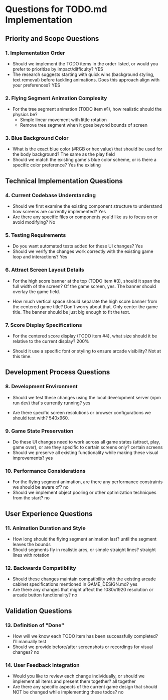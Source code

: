 # Questions for TODO.md Implementation

## Priority and Scope Questions

### 1. Implementation Order
- Should we implement the TODO items in the order listed, or would you prefer to prioritize by impact/difficulty?
YES
- The research suggests starting with quick wins (background styling, text removal) before tackling animations. Does this approach align with your preferences?
YES

### 2. Flying Segment Animation Complexity
- For the tree segment animation (TODO item #1), how realistic should the physics be?
  - Simple linear movement with little rotation
  - Remove tree segment when it goes beyond bounds of screen

### 3. Blue Background Color
- What is the exact blue color (#RGB or hex value) that should be used for the body background?
The same as the play field
- Should we match the existing game's blue color scheme, or is there a specific color preference?
Yes the existing

## Technical Implementation Questions

### 4. Current Codebase Understanding
- Should we first examine the existing component structure to understand how screens are currently implemented?
Yes
- Are there any specific files or components you'd like us to focus on or avoid modifying?
No

### 5. Testing Requirements
- Do you want automated tests added for these UI changes?
Yes
- Should we verify the changes work correctly with the existing game loop and interactions?
Yes

### 6. Attract Screen Layout Details
- For the high score banner at the top (TODO item #3), should it span the full width of the screen?
Of the game screen, yes. The banner should overlay the game field.

- How much vertical space should separate the high score banner from the centered game title?
Don't worry about that. Only center the game title. The banner should be just big enough to fit the text.

### 7. Score Display Specifications
- For the centered score display (TODO item #4), what size should it be relative to the current display?
200%

- Should it use a specific font or styling to ensure arcade visibility?
Not at this time.

## Development Process Questions

### 8. Development Environment
- Should we test these changes using the local development server (npm run dev) that's currently running?
yes

- Are there specific screen resolutions or browser configurations we should test with?
540x960.

### 9. Game State Preservation
- Do these UI changes need to work across all game states (attract, play, game over), or are they specific to certain screens only?
certain screens
- Should we preserve all existing functionality while making these visual improvements?
yes

### 10. Performance Considerations
- For the flying segment animation, are there any performance constraints we should be aware of?
no
- Should we implement object pooling or other optimization techniques from the start?
no

## User Experience Questions

### 11. Animation Duration and Style
- How long should the flying segment animation last?
until the segment leaves the bounds
- Should segments fly in realistic arcs, or simple straight lines?
straight lines with rotation

### 12. Backwards Compatibility
- Should these changes maintain compatibility with the existing arcade cabinet specifications mentioned in GAME_DESIGN.md?
yes
- Are there any changes that might affect the 1080x1920 resolution or arcade button functionality?
no

## Validation Questions

### 13. Definition of "Done"
- How will we know each TODO item has been successfully completed?
I'll manually test
- Should we provide before/after screenshots or recordings for visual changes?
no

### 14. User Feedback Integration
- Would you like to review each change individually, or should we implement all items and present them together?
all together
- Are there any specific aspects of the current game design that should NOT be changed while implementing these todos?
no
